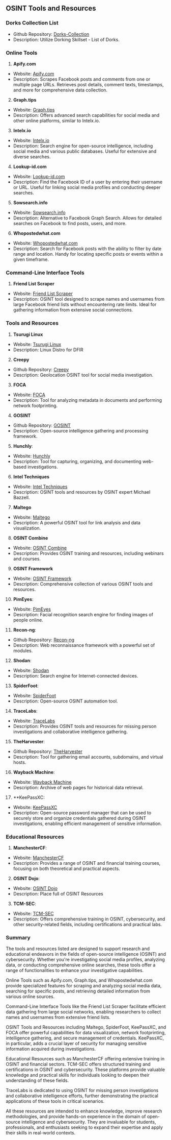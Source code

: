 ## OSINT Tools and Resources

### Dorks Collection List
- Github Repository: [Dorks-Collection](https://github.com/cipher387/Dorks-collections-list)
- Description: Utilize Dorking Skillset - List of Dorks.

### Online Tools

1. **Apify.com**
- Website: [Apify.com](https://apify.com)
- Description: Scrapes Facebook posts and comments from one or multiple page URLs. Retrieves post details, comment texts, timestamps, and more for comprehensive data collection.

2. **Graph.tips**
- Website: [Graph.tips](https://graph.tips)
- Description: Offers advanced search capabilities for social media and other online platforms, similar to Intelx.io.

3. **Intelx.io**
- Website: [Intelx.io](https://intelx.io)
- Description: Search engine for open-source intelligence, including social media and various public databases. Useful for extensive and diverse searches.

4. **Lookup-id.com**
- Website: [Lookup-id.com](https://lookup-id.com)
- Description: Find the Facebook ID of a user by entering their username or URL. Useful for linking social media profiles and conducting deeper searches.

5. **Sowsearch.info**
- Website: [Sowsearch.info](https://sowsearch.info)
- Description: Alternative to Facebook Graph Search. Allows for detailed searches on Facebook to find posts, users, and more.

6. **Whopostedwhat.com**
- Website: [Whopostedwhat.com](https://whopostedwhat.com)
- Description: Search for Facebook posts with the ability to filter by date range and location. Handy for locating specific posts or events within a given timeframe.

### Command-Line Interface Tools

1. **Friend List Scraper**
- Website: [Friend List Scraper](https://github.com/n0kovo/fb_friend_list_scraper)
- Description: OSINT tool designed to scrape names and usernames from large Facebook friend lists without encountering rate limits. Ideal for gathering information from extensive social connections.

### Tools and Resources

1. **Tsurugi Linux**
- Website: [Tsurugi Linux](https://tsurugi-linux.org/)
- Description: Linux Distro for DFIR
   

2. **Creepy**
- Github Repository: [Creepy](https://github.com/ilektrojohn/creepy)
- Description: Geolocation OSINT tool for social media investigation.

3. **FOCA**
- Website: [FOCA](https://www.elevenpaths.com/labstools/foca/index.html)
- Description: Tool for analyzing metadata in documents and performing network footprinting.

4. **GOSINT**
- Github Repository: [GOSINT](https://github.com/ciscocsirt/gosint)
- Description: Open-source intelligence gathering and processing framework.

5. **Hunchly**:
- Website: [Hunchly](https://www.hunch.ly/)
- Description: Tool for capturing, organizing, and documenting web-based investigations.

6. **Intel Techniques**
- Website: [Intel Techniques](https://inteltechniques.com/)
- Description: OSINT tools and resources by OSINT expert Michael Bazzell.

7. **Maltego**
- Website: [Maltego](https://www.maltego.com/)
- Description: A powerful OSINT tool for link analysis and data visualization.

8. **OSINT Combine**
- Website: [OSINT Combine](https://osintcombine.com/)
- Description: Provides OSINT training and resources, including webinars and courses.

9. **OSINT Framework**
- Website: [OSINT Framework](https://osintframework.com/)
- Description: Comprehensive collection of various OSINT tools and resources.

10. **PimEyes**:
- Website: [PimEyes](https://pimeyes.com/en)
- Description: Facial recognition search engine for finding images of people online.

11. **Recon-ng**:
- Github Repository: [Recon-ng](https://github.com/lanmaster53/recon-ng)
- Description: Web reconnaissance framework with a powerful set of modules.
   
12. **Shodan**:
- Website: [Shodan](https://www.shodan.io/)
- Description: Search engine for Internet-connected devices.

13. **SpiderFoot**:
- Website: [SpiderFoot](https://www.spiderfoot.net/)
- Description: Open-source OSINT automation tool.

14. **TraceLabs**:
- Website: [TraceLabs](https://www.tracelabs.org/)
- Description: Provides OSINT tools and resources for missing person investigations and collaborative intelligence gathering.

15. **TheHarvester**:
- Github Repository: [TheHarvester](https://github.com/laramies/theHarvester)
- Description: Tool for gathering email accounts, subdomains, and virtual hosts.

16. **Wayback Machine**:
- Website: [Wayback Machine](https://archive.org/web/)
- Description: Archive of web pages for historical data retrieval.

17. **KeePassXC:
- Website: [KeePassXC](https://keepassxc.org/)
- Description: Open-source password manager that can be used to securely store and organize credentials gathered during OSINT investigations, enabling efficient management of sensitive information.

### Educational Resources

1. **ManchesterCF**:
- Website: [ManchesterCF](https://manchestercf.com/)
- Description: Provides a range of OSINT and financial training courses, focusing on both theoretical and practical aspects.

2. **OSINT Dojo**:
- Website: [OSINT Dojo](https://www.osintdojo.com/resources/)
- Description: Place full of OSINT Resources

3. **TCM-SEC**:
- Website: [TCM-SEC](https://academy.tcm-sec.com/)
- Description: Offers comprehensive training in OSINT, cybersecurity, and other security-related fields, including certifications and practical labs.
  
### Summary

The tools and resources listed are designed to support research and educational endeavors in the fields of open-source intelligence (OSINT) and cybersecurity. Whether you're investigating social media profiles, analyzing data, or conducting comprehensive online searches, these tools offer a range of functionalities to enhance your investigative capabilities.

Online Tools such as Apify.com, Graph.tips, and Whopostedwhat.com provide specialized features for scraping and analyzing social media data, searching for specific posts, and retrieving detailed information from various online sources.

Command-Line Interface Tools like the Friend List Scraper facilitate efficient data gathering from large social networks, enabling researchers to collect names and usernames from extensive friend lists.

OSINT Tools and Resources including Maltego, SpiderFoot, KeePassXC, and FOCA offer powerful capabilities for data visualization, network footprinting, intelligence gathering, and secure management of credentials. KeePassXC, in particular, adds a crucial layer of security for managing sensitive information acquired during investigations.

Educational Resources such as ManchesterCF offering extensive training in OSINT and financial sectors. TCM-SEC offers structured training and certifications in OSINT and cybersecurity. These platforms provide valuable knowledge and practical skills for individuals looking to deepen their understanding of these fields.

TraceLabs is dedicated to using OSINT for missing person investigations and collaborative intelligence efforts, further demonstrating the practical applications of these tools in critical scenarios.

All these resources are intended to enhance knowledge, improve research methodologies, and provide hands-on experience in the domain of open-source intelligence and cybersecurity. They are invaluable for students, professionals, and enthusiasts seeking to expand their expertise and apply their skills in real-world contexts.
